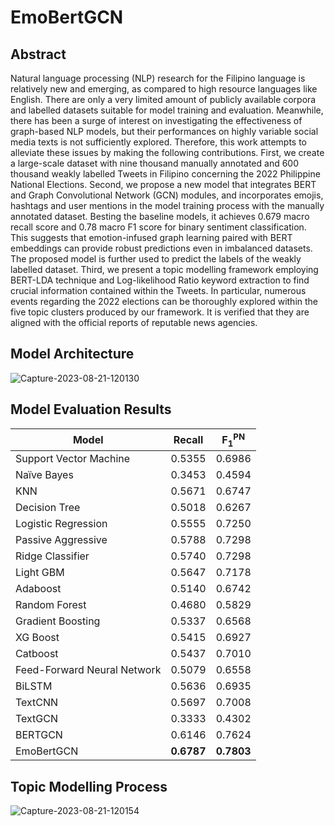 # EmoBertGCN

## Abstract

Natural language processing (NLP) research for the Filipino language is relatively new and emerging, as compared to high resource languages like English. There are only a very limited amount of publicly available corpora and labelled datasets suitable for model training and evaluation. Meanwhile, there has been a surge of interest on investigating the effectiveness of graph-based NLP models, but their performances on highly variable social media texts is not sufficiently explored. Therefore, this work attempts to alleviate these issues by making the following contributions. First, we create a large-scale dataset with nine thousand manually annotated and 600 thousand weakly labelled Tweets in Filipino concerning the 2022 Philippine National Elections. Second, we propose a new model that integrates BERT and Graph Convolutional Network (GCN) modules, and incorporates emojis, hashtags and user mentions in the model training process with the manually annotated dataset. Besting the baseline models, it achieves 0.679 macro recall score and 0.78 macro F1 score for binary sentiment classification. This suggests that emotion-infused graph learning paired with BERT embeddings can provide robust predictions even in imbalanced datasets. The proposed model is further used to predict the labels of the weakly labelled dataset. Third, we present a topic modelling framework employing BERT-LDA technique and Log-likelihood Ratio keyword extraction to find crucial information contained within the Tweets. In particular, numerous events regarding the 2022 elections can be thoroughly explored within the five topic clusters produced by our framework. It is verified that they are aligned with the official reports of reputable news agencies. 

## Model Architecture

![Capture-2023-08-21-120130](https://github.com/nlptmu/EmoBERTGCN-sentiment-analysis/assets/95019423/a97c4d59-1451-4319-b505-ddacbb13f371)

## Model Evaluation Results

| Model | Recall | F<sub>1</sub><sup>PN</sup> |
| ----- | -------| -------- |
| Support Vector Machine | 0.5355 | 0.6986 |
| Naïve Bayes | 0.3453 | 0.4594 |
| KNN | 0.5671 | 0.6747 |
| Decision Tree | 0.5018 | 0.6267 |
| Logistic Regression | 0.5555 | 0.7250 |
| Passive Aggressive | 0.5788 | 0.7298 |
| Ridge Classifier | 0.5740 | 0.7298 |
| Light GBM | 0.5647 | 0.7178 |
| Adaboost | 0.5140 | 0.6742 |
| Random Forest | 0.4680 | 0.5829 |
| Gradient Boosting | 0.5337 | 0.6568 |
| XG Boost | 0.5415 | 0.6927 |
| Catboost | 0.5437 | 0.7010 |
| Feed-Forward Neural Network | 0.5079 | 0.6558 |
| BiLSTM | 0.5636 | 0.6935 |
| TextCNN | 0.5697 | 0.7008 |
| TextGCN | 0.3333 | 0.4302 | 
| BERTGCN | 0.6146 | 0.7624 |
| EmoBertGCN | **0.6787** | **0.7803** |

## Topic Modelling Process

![Capture-2023-08-21-120154](https://github.com/nlptmu/EmoBERTGCN-sentiment-analysis/assets/95019423/0b5c60c2-afcb-4054-b24b-cc524750ef02)

